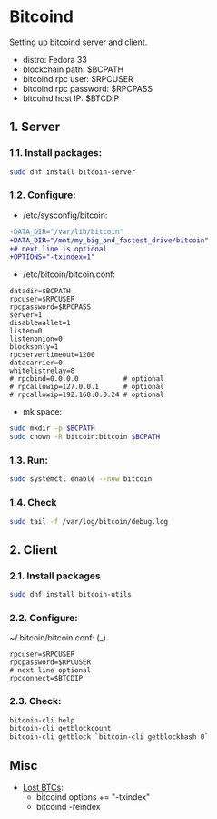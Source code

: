 # Bitcoind

Setting up bitcoind server and client.

- distro: Fedora 33
- blockchain path: $BCPATH
- bitcoind rpc user: $RPCUSER
- bitcoind rpc password: $RPCPASS
- bitcoind host IP: $BTCDIP

## 1. Server

### 1.1. Install packages:

```bash
sudo dnf install bitcoin-server
```

### 1.2. Configure:

- /etc/sysconfig/bitcoin:

```diff
-DATA_DIR="/var/lib/bitcoin"
+DATA_DIR="/mnt/my_big_and_fastest_drive/bitcoin"
+# next line is optional
+OPTIONS="-txindex=1"
```

- /etc/bitcoin/bitcoin.conf:

```
datadir=$BCPATH
rpcuser=$RPCUSER
rpcpassword=$RPCPASS
server=1
disablewallet=1
listen=0
listenonion=0
blocksonly=1
rpcservertimeout=1200
datacarrier=0
whitelistrelay=0
# rpcbind=0.0.0.0           # optional
# rpcallowip=127.0.0.1      # optional
# rpcallowip=192.168.0.0.24 # optional
```

- mk space:

```bash
sudo mkdir -p $BCPATH
sudo chown -R bitcoin:bitcoin $BCPATH
```

### 1.3. Run:

```bash
sudo systemctl enable --now bitcoin
```

### 1.4. Check

```bash
sudo tail -f /var/log/bitcoin/debug.log
```

## 2. Client

### 2.1. Install packages

```bash
sudo dnf install bitcoin-utils
```

### 2.2. Configure:

~/.bitcoin/bitcoin.conf:
(_)

```
rpcuser=$RPCUSER
rpcpassword=$RPCUSER
# next line optional
rpcconnect=$BTCDIP
```

### 2.3. Check:

```bash
bitcoin-cli help
bitcoin-cli getblockcount
bitcoin-cli getblock `bitcoin-cli getblockhash 0`
```

## Misc
- [Lost BTCs](https://blog.okcoin.com/2020/05/12/btc-developer-asks-where-are-the-coins/):
  - bitcoind options += "-txindex"
  - bitcoind -reindex
